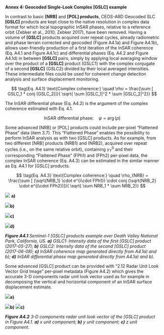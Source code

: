 **Annex 4: Geocoded Single-Look Complex [GSLC] example**

In contrast to basic **[NRB]** and **[POL] products**, CEOS-ARD Geocoded SLC **[GSLC]** products are kept close to the native resolution in complex data format for which local topographic InSAR phases, relative to a reference orbit (Zebker et al., 2010; Zebker 2017), have been removed. Having a volume of **[GSLC]** products acquired over repeat cycles, already radiometric and phase terrain corrected and geocoded (Figure A4.1a) and Figure A4.1b), allows user-friendly production of a first iteration of the InSAR coherence (Eq. A4.1 and Figure A4.1c) and differential phases (Eq. A4.2 and Figure A4.1d) in between **[GSLC]** pairs, simply by applying local averaging window over the product of a **[GSLC]** product (GSLC1) with the complex conjugate of a second **[GSLC]** (GSLC2) divided by their local averaged intensities. These intermediate files could be used for coherent change detection analysis and surface displacement monitoring.

$$ \tag{Eq. A4.1} \text{Complex coherence:} \quad \rho = \frac{\sum [ GSLC_1 * conj (GSLC_2)]}{ \sqrt{ \sum |GSLC_1|^2 * \sum |GSLC_2|^2}} $$

The InSAR differential phase (Eq. A4.2) is the argument of the complex coherence estimated with
Eq. 4.1.

$$ \tag{Eq. A4.2} \text{InSAR differential phase:} \quad \varphi =\arg(\rho) $$

Some advanced [NRB] or [POL] products could include per-pixel “Flattened Phase” data (item 3.7). This “Flattened Phase” enables the possibility to perform InSAR analysis as with two [GSLC] products. As for example, from two different [NRB] products (NRB1) and (NRB2), acquired over repeat cycles (i.e., on the same relative orbit), containing $\gamma_T^0$ and their corresponding “Flattened Phase” (FPh1) and (FPh2) per-pixel data, the complex InSAR coherence (Eq. A4.3) can be estimated in the similar manner as Eq. A4.1 for [GSLC] products.

$$ \tag{Eq. A4.3} \text{Complex coherence:} \quad \rho_{NRB} = \frac{\sum [ (\sqrt{NRB_1} \cdot e^{i\cdot FPh1}) \cdot conj (\sqrt{NRB_2} \cdot e^{i\cdot FPh2})]}{ \sqrt{ \sum NRB_1 * \sum NRB_2}} $$



![](https://github.com/libbyrose/ceos-ard/blob/main/Product%20Family%20Specifications/SAR%20Example%20Products/figA4.1a-S1-GSLC1.jpeg) **a)**

![](https://github.com/libbyrose/ceos-ard/blob/main/Product%20Family%20Specifications/SAR%20Example%20Products/figA4.1b-S1-GSLC2.jpeg)**b)**

![](https://github.com/libbyrose/ceos-ard/blob/main/Product%20Family%20Specifications/SAR%20Example%20Products/figA4.1c-S1-InSAR-coherence.png)**c)**

![](https://github.com/libbyrose/ceos-ard/blob/main/Product%20Family%20Specifications/SAR%20Example%20Products/figA4.1d-S1-InSAR-differential-phase.png)**d)**

***Figure A4.1**  Sentinel-1 [GSLC] products example over Death Valley National Park, California, US.
**a)** GSLC1: Intensity data of the first [GSLC] product (2017-05-27); **b)** GSLC2: Intensity data of the second [GSLC] product (2017-06-08); **c)** InSAR coherence map generated directly from A4.1a) and b); **d)** InSAR differential phase map generated directly from A4.1a) and b).*


Some advanced [GSLC] product can be provided with “2.12 Radar Unit Look Vector Grid Image” per-pixel metadata (Figure A4.2) which gives the accurate 3-D components radar unit look vector used as for example in decomposing the vertical and horizontal component of an InSAR surface displacement estimate.

![](https://github.com/libbyrose/ceos-ard/blob/main/Product%20Family%20Specifications/SAR%20Example%20Products/figA4.2a-S1-GSLC-x-component.png)**a)**

![](https://github.com/libbyrose/ceos-ard/blob/main/Product%20Family%20Specifications/SAR%20Example%20Products/figA4.2a-S1-GSLC-y-component.png)**b)**
![](https://github.com/libbyrose/ceos-ard/blob/main/Product%20Family%20Specifications/SAR%20Example%20Products/figA4.2a-S1-GSLC-z-component.png)**c)**

***Figure A4.2**  3-D components radar unit look vector of the [GSLC] product in Figure A4.1.  **a)** x unit component; **b)** y unit component; **c)** z unit component*.


